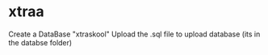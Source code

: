 # xtraa
Create a DataBase "xtraskool"
Upload the .sql file to upload database (its in the databse folder)
